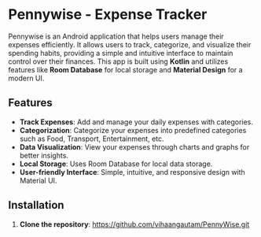 # Pennywise - Expense Tracker

Pennywise is an Android application that helps users manage their expenses efficiently. It allows users to track, categorize, and visualize their spending habits, providing a simple and intuitive interface to maintain control over their finances. This app is built using **Kotlin** and utilizes features like **Room Database** for local storage and **Material Design** for a modern UI.

## Features

- **Track Expenses**: Add and manage your daily expenses with categories.
- **Categorization**: Categorize your expenses into predefined categories such as Food, Transport, Entertainment, etc.
- **Data Visualization**: View your expenses through charts and graphs for better insights.
- **Local Storage**: Uses Room Database for local data storage.
- **User-friendly Interface**: Simple, intuitive, and responsive design with Material UI.

## Installation

1. **Clone the repository**:
https://github.com/vihaangautam/PennyWise.git

